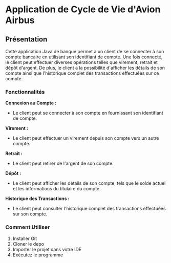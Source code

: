 # Application de Cycle de Vie d'Avion Airbus
## Présentation
Cette application Java de banque permet à un client de se connecter à son compte bancaire en utilisant son identifiant de compte. 
Une fois connecté, le client peut effectuer diverses opérations telles que virement, retrait et dépôt d'argent. 
De plus, le client a la possibilité d'afficher les détails de son compte ainsi que l'historique complet des transactions effectuées sur ce compte.

### Fonctionnalités

__Connexion au Compte :__ 
  * Le client peut se connecter à son compte en fournissant son identifiant de compte.

__Virement :__  
   * Le client peut effectuer un virement depuis son compte vers un autre compte.
     
__Retrait :__ 
  * Le client peut retirer de l'argent de son compte.

__Dépôt :__ 
  * Le client peut afficher les détails de son compte, tels que le solde actuel et les informations du titulaire du compte.

__Historique des Transactions :__ 
  * Le client peut consulter l'historique complet des transactions effectuées sur son compte.

### Comment Utiliser
1. Installer Git
2. Cloner le depo
3. Importer le projet dans votre IDE
4. Exécutez le programme
   
